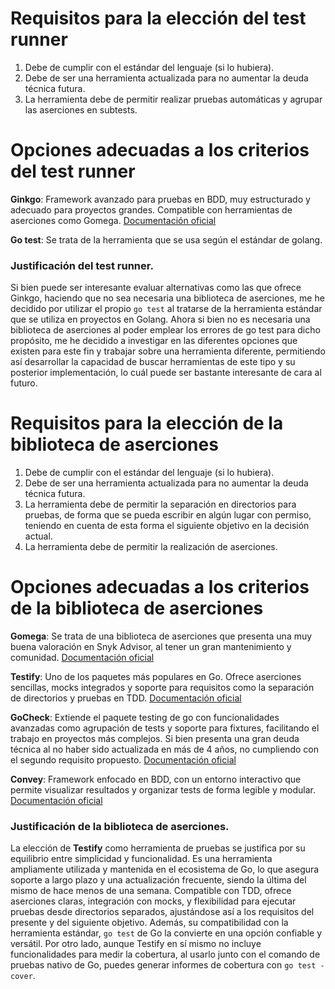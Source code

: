 # Requisitos para la elección del test runner
1. Debe de cumplir con el estándar del lenguaje (si lo hubiera).
2. Debe de ser una herramienta actualizada para no aumentar la deuda técnica futura.
3. La herramienta debe de permitir realizar pruebas automáticas y agrupar las aserciones en subtests. 

# Opciones adecuadas a los criterios del test runner

**Ginkgo**: Framework avanzado para pruebas en BDD, muy estructurado y adecuado para proyectos grandes. Compatible con herramientas de aserciones como Gomega.
[Documentación oficial](https://github.com/onsi/ginkgo)

**Go test**: Se trata de la herramienta que se usa según el estándar de golang.

### Justificación del test runner.
Si bien puede ser interesante evaluar alternativas como las que ofrece Ginkgo, haciendo que no sea necesaria una biblioteca de aserciones, me he decidido por utilizar el propio `go test` al tratarse de la herramienta estándar que se utiliza en proyectos en Golang.
Ahora si bien no es necesaria una biblioteca de aserciones al poder emplear los errores de go test para dicho propósito, me he decidido a investigar en las diferentes opciones que existen para este fin y trabajar sobre una herramienta diferente, permitiendo así desarrollar la capacidad de buscar herramientas de este tipo y su posterior implementación, lo cuál puede ser bastante interesante de cara al futuro.

# Requisitos para la elección de la biblioteca de aserciones
1. Debe de cumplir con el estándar del lenguaje (si lo hubiera).
2. Debe de ser una herramienta actualizada para no aumentar la deuda técnica futura.
3. La herramienta debe de permitir la separación en directorios para pruebas, de forma que se pueda escribir en algún lugar con permiso, teniendo en cuenta de esta forma el siguiente objetivo en la decisión actual.
4. La herramienta debe de permitir la realización de aserciones.

# Opciones adecuadas a los criterios de la biblioteca de aserciones

**Gomega**: Se trata de una biblioteca de aserciones que presenta una muy buena valoración en Snyk Advisor, al tener un gran mantenimiento y comunidad.
[Documentación oficial](https://github.com/onsi/gomega)

**Testify**: Uno de los paquetes más populares en Go. Ofrece aserciones sencillas, mocks integrados y soporte para requisitos como la separación de directorios y pruebas en TDD.
[Documentación oficial](https://github.com/stretchr/testify) 

**GoCheck**: Extiende el paquete testing de go con funcionalidades avanzadas como agrupación de tests y soporte para fixtures, facilitando el trabajo en proyectos más complejos. Si bien presenta una gran deuda técnica al no haber sido actualizada en más de 4 años, no cumpliendo con el segundo requisito propuesto.
[Documentación oficial](https://github.com/go-check/check)

**Convey**: Framework enfocado en BDD, con un entorno interactivo que permite visualizar resultados y organizar tests de forma legible y modular.
[Documentación oficial](https://github.com/smartystreets/goconvey)

### Justificación de la biblioteca de aserciones.
La elección de **Testify** como herramienta de pruebas se justifica por su equilibrio entre simplicidad y funcionalidad. Es una herramienta ampliamente utilizada y mantenida en el ecosistema de Go, lo que asegura soporte a largo plazo y una actualización frecuente, siendo la última del mismo de hace menos de una semana. Compatible con TDD, ofrece aserciones claras, integración con mocks, y flexibilidad para ejecutar pruebas desde directorios separados, ajustándose así a los requisitos del presente y del siguiente objetivo. Además, su compatibilidad con la herramienta estándar, `go test` de Go la convierte en una opción confiable y versátil.
Por otro lado, aunque Testify en sí mismo no incluye funcionalidades para medir la cobertura, al usarlo junto con el comando de pruebas nativo de Go, puedes generar informes de cobertura con `go test -cover`.